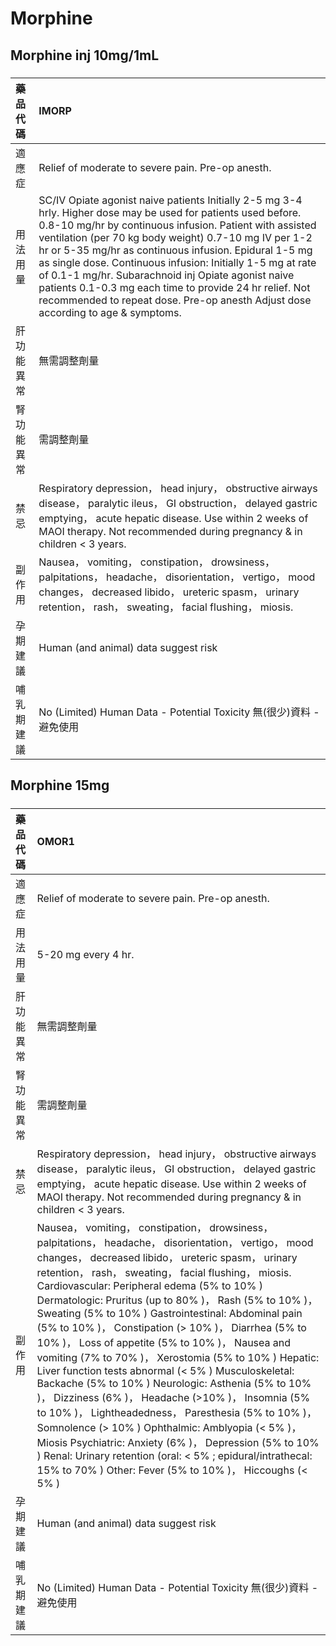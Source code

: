 # Morphine

## Morphine inj 10mg/1mL

##### 

| 藥品代碼   | IMORP                                                                                                                                                                                                                                                                                                                                                                                                                                                                                                                                                           |
|:-----------|:----------------------------------------------------------------------------------------------------------------------------------------------------------------------------------------------------------------------------------------------------------------------------------------------------------------------------------------------------------------------------------------------------------------------------------------------------------------------------------------------------------------------------------------------------------------|
| 適應症     | Relief of moderate to severe pain. Pre-op anesth.                                                                                                                                                                                                                                                                                                                                                                                                                                                                                                               |
| 用法用量   | SC/IV Opiate agonist naive patients Initially 2-5 mg 3-4 hrly. Higher dose may be used for patients used before. 0.8-10 mg/hr by continuous infusion. Patient with assisted ventilation (per 70 kg body weight) 0.7-10 mg IV per 1-2 hr or 5-35 mg/hr as continuous infusion. Epidural 1-5 mg as single dose. Continuous infusion: Initially 1-5 mg at rate of 0.1-1 mg/hr. Subarachnoid inj Opiate agonist naive patients 0.1-0.3 mg each time to provide 24 hr relief. Not recommended to repeat dose. Pre-op anesth Adjust dose according to age & symptoms. |
| 肝功能異常 | 無需調整劑量                                                                                                                                                                                                                                                                                                                                                                                                                                                                                                                                                    |
| 腎功能異常 | 需調整劑量                                                                                                                                                                                                                                                                                                                                                                                                                                                                                                                                                      |
| 禁忌       | Respiratory depression， head injury， obstructive airways disease， paralytic ileus， GI obstruction， delayed gastric emptying， acute hepatic disease. Use within 2 weeks of MAOI therapy. Not recommended during pregnancy & in children < 3 years.                                                                                                                                                                                                                                                                                                         |
| 副作用     | Nausea， vomiting， constipation， drowsiness， palpitations， headache， disorientation， vertigo， mood changes， decreased libido， ureteric spasm， urinary retention， rash， sweating， facial flushing， miosis.                                                                                                                                                                                                                                                                                                                                         |
| 孕期建議   | Human (and animal) data suggest risk                                                                                                                                                                                                                                                                                                                                                                                                                                                                                                                            |
| 哺乳期建議 | No (Limited) Human Data - Potential Toxicity 無(很少)資料 - 避免使用                                                                                                                                                                                                                                                                                                                                                                                                                                                                                            |

## Morphine 15mg

##### 

| 藥品代碼   | OMOR1                                                                                                                                                                                                                                                                                                                                                                                                                                                                                                                                                                                                                                                                                                                                                                                                                                                                                                                                                                                                                        |
|:-----------|:-----------------------------------------------------------------------------------------------------------------------------------------------------------------------------------------------------------------------------------------------------------------------------------------------------------------------------------------------------------------------------------------------------------------------------------------------------------------------------------------------------------------------------------------------------------------------------------------------------------------------------------------------------------------------------------------------------------------------------------------------------------------------------------------------------------------------------------------------------------------------------------------------------------------------------------------------------------------------------------------------------------------------------|
| 適應症     | Relief of moderate to severe pain. Pre-op anesth.                                                                                                                                                                                                                                                                                                                                                                                                                                                                                                                                                                                                                                                                                                                                                                                                                                                                                                                                                                            |
| 用法用量   | 5-20 mg every 4 hr.                                                                                                                                                                                                                                                                                                                                                                                                                                                                                                                                                                                                                                                                                                                                                                                                                                                                                                                                                                                                          |
| 肝功能異常 | 無需調整劑量                                                                                                                                                                                                                                                                                                                                                                                                                                                                                                                                                                                                                                                                                                                                                                                                                                                                                                                                                                                                                 |
| 腎功能異常 | 需調整劑量                                                                                                                                                                                                                                                                                                                                                                                                                                                                                                                                                                                                                                                                                                                                                                                                                                                                                                                                                                                                                   |
| 禁忌       | Respiratory depression， head injury， obstructive airways disease， paralytic ileus， GI obstruction， delayed gastric emptying， acute hepatic disease. Use within 2 weeks of MAOI therapy. Not recommended during pregnancy & in children < 3 years.                                                                                                                                                                                                                                                                                                                                                                                                                                                                                                                                                                                                                                                                                                                                                                      |
| 副作用     | Nausea， vomiting， constipation， drowsiness， palpitations， headache， disorientation， vertigo， mood changes， decreased libido， ureteric spasm， urinary retention， rash， sweating， facial flushing， miosis. Cardiovascular: Peripheral edema (5% to 10% ) Dermatologic: Pruritus (up to 80% )， Rash (5% to 10% )， Sweating (5% to 10% ) Gastrointestinal: Abdominal pain (5% to 10% )， Constipation (> 10% )， Diarrhea (5% to 10% )， Loss of appetite (5% to 10% )， Nausea and vomiting (7% to 70% )， Xerostomia (5% to 10% ) Hepatic: Liver function tests abnormal (< 5% ) Musculoskeletal: Backache (5% to 10% ) Neurologic: Asthenia (5% to 10% )， Dizziness (6% )， Headache (>10% )， Insomnia (5% to 10% )， Lightheadedness， Paresthesia (5% to 10% )， Somnolence (> 10% ) Ophthalmic: Amblyopia (< 5% )， Miosis Psychiatric: Anxiety (6% )， Depression (5% to 10% ) Renal: Urinary retention (oral: < 5% ; epidural/intrathecal: 15% to 70% ) Other: Fever (5% to 10% )， Hiccoughs (< 5% ) |
| 孕期建議   | Human (and animal) data suggest risk                                                                                                                                                                                                                                                                                                                                                                                                                                                                                                                                                                                                                                                                                                                                                                                                                                                                                                                                                                                         |
| 哺乳期建議 | No (Limited) Human Data - Potential Toxicity 無(很少)資料 - 避免使用                                                                                                                                                                                                                                                                                                                                                                                                                                                                                                                                                                                                                                                                                                                                                                                                                                                                                                                                                         |

